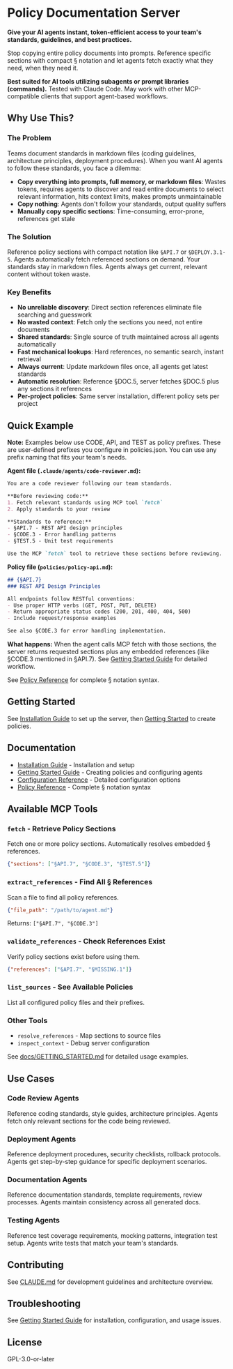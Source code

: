 # Policy Documentation Server

**Give your AI agents instant, token-efficient access to your team's standards, guidelines, and best practices.**

Stop copying entire policy documents into prompts. Reference specific sections with compact § notation and let agents fetch exactly what they need, when they need it.

**Best suited for AI tools utilizing subagents or prompt libraries (commands).** Tested with Claude Code. May work with other MCP-compatible clients that support agent-based workflows.

## Why Use This?

### The Problem

Teams document standards in markdown files (coding guidelines, architecture principles, deployment procedures). When you want AI agents to follow these standards, you face a dilemma:

- **Copy everything into prompts, full memory, or markdown files**: Wastes tokens, requires agents to discover and read entire documents to select relevant information, hits context limits, makes prompts unmaintainable
- **Copy nothing**: Agents don't follow your standards, output quality suffers
- **Manually copy specific sections**: Time-consuming, error-prone, references get stale

### The Solution

Reference policy sections with compact notation like `§API.7` or `§DEPLOY.3.1-5`. Agents automatically fetch referenced sections on demand. Your standards stay in markdown files. Agents always get current, relevant content without token waste.

### Key Benefits

- **No unreliable discovery**: Direct section references eliminate file searching and guesswork
- **No wasted context**: Fetch only the sections you need, not entire documents
- **Shared standards**: Single source of truth maintained across all agents automatically
- **Fast mechanical lookups**: Hard references, no semantic search, instant retrieval
- **Always current**: Update markdown files once, all agents get latest standards
- **Automatic resolution**: Reference §DOC.5, server fetches §DOC.5 plus any sections it references
- **Per-project policies**: Same server installation, different policy sets per project

## Quick Example

**Note:** Examples below use CODE, API, and TEST as policy prefixes. These are user-defined prefixes you configure in policies.json. You can use any prefix naming that fits your team's needs.

**Agent file (`.claude/agents/code-reviewer.md`):**
```markdown
You are a code reviewer following our team standards.

**Before reviewing code:**
1. Fetch relevant standards using MCP tool `fetch`
2. Apply standards to your review

**Standards to reference:**
- §API.7 - REST API design principles
- §CODE.3 - Error handling patterns
- §TEST.5 - Unit test requirements

Use the MCP `fetch` tool to retrieve these sections before reviewing.
```

**Policy file (`policies/policy-api.md`):**
```markdown
## {§API.7}
### REST API Design Principles

All endpoints follow RESTful conventions:
- Use proper HTTP verbs (GET, POST, PUT, DELETE)
- Return appropriate status codes (200, 201, 400, 404, 500)
- Include request/response examples

See also §CODE.3 for error handling implementation.
```

**What happens:**
When the agent calls MCP fetch with those sections, the server returns requested sections plus any embedded references (like §CODE.3 mentioned in §API.7). See [Getting Started Guide](docs/GETTING_STARTED.md#step-6-use-the-agent) for detailed workflow.

See [Policy Reference](docs/POLICY_REFERENCE.md) for complete § notation syntax.

## Getting Started

See [Installation Guide](docs/INSTALLATION.md) to set up the server, then [Getting Started](docs/GETTING_STARTED.md) to create policies.

## Documentation

- [Installation Guide](docs/INSTALLATION.md) - Installation and setup
- [Getting Started Guide](docs/GETTING_STARTED.md) - Creating policies and configuring agents
- [Configuration Reference](docs/CONFIGURATION_REFERENCE.md) - Detailed configuration options
- [Policy Reference](docs/POLICY_REFERENCE.md) - Complete § notation syntax

## Available MCP Tools

### `fetch` - Retrieve Policy Sections
Fetch one or more policy sections. Automatically resolves embedded § references.

```json
{"sections": ["§API.7", "§CODE.3", "§TEST.5"]}
```

### `extract_references` - Find All § References
Scan a file to find all policy references.

```json
{"file_path": "/path/to/agent.md"}
```
Returns: `["§API.7", "§CODE.3"]`

### `validate_references` - Check References Exist
Verify policy sections exist before using them.

```json
{"references": ["§API.7", "§MISSING.1"]}
```

### `list_sources` - See Available Policies
List all configured policy files and their prefixes.

### Other Tools
- `resolve_references` - Map sections to source files
- `inspect_context` - Debug server configuration

See [docs/GETTING_STARTED.md](docs/GETTING_STARTED.md) for detailed usage examples.

## Use Cases

### Code Review Agents
Reference coding standards, style guides, architecture principles. Agents fetch only relevant sections for the code being reviewed.

### Deployment Agents
Reference deployment procedures, security checklists, rollback protocols. Agents get step-by-step guidance for specific deployment scenarios.

### Documentation Agents
Reference documentation standards, template requirements, review processes. Agents maintain consistency across all generated docs.

### Testing Agents
Reference test coverage requirements, mocking patterns, integration test setup. Agents write tests that match your team's standards.

## Contributing

See [CLAUDE.md](CLAUDE.md) for development guidelines and architecture overview.

## Troubleshooting

See [Getting Started Guide](docs/GETTING_STARTED.md#troubleshooting) for installation, configuration, and usage issues.

## License

GPL-3.0-or-later
